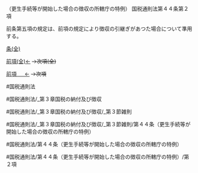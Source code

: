 （更生手続等が開始した場合の徴収の所轄庁の特例）
国税通則法第４４条第２項

前条第五項の規定は、前項の規定により徴収の引継ぎがあつた場合について準用する。

[条(全)](国税通則法＿＿＿＿＿第４４条_.md)

[前項(全)←](国税通則法＿＿＿＿＿第４４条第１項_.md)  ~~→次項(全)~~

[前項 　 ←](国税通則法＿＿＿＿＿第４４条第１項.md)  ~~→次項~~



#国税通則法

#国税通則法/_第３章国税の納付及び徴収

#国税通則法/_第３章国税の納付及び徴収/_第３節雑則

#国税通則法/_第３章国税の納付及び徴収/_第３節雑則/第４４条（更生手続等が開始した場合の徴収の所轄庁の特例）

#国税通則法/第４４条（更生手続等が開始した場合の徴収の所轄庁の特例）

#国税通則法/第４４条（更生手続等が開始した場合の徴収の所轄庁の特例）/第２項


